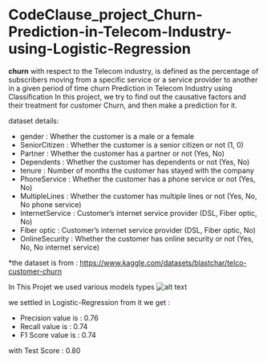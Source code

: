 # CodeClause_project_Churn-Prediction-in-Telecom-Industry-using-Logistic-Regression
 **churn**
with respect to the Telecom industry, is defined as the percentage of subscribers moving from a specific service or a service provider to another in a given period of time
churn Prediction in Telecom Industry using Classification
In this project, we try to find out the causative factors and their treatment for customer Churn, and then make a prediction for it.

dataset details:

- gender : Whether the customer is a male or a female
- SeniorCitizen : Whether the customer is a senior citizen or not (1, 0)
- Partner : Whether the customer has a partner or not (Yes, No)
- Dependents : Whether the customer has dependents or not (Yes, No)
- tenure : Number of months the customer has stayed with the company
- PhoneService : Whether the customer has a phone service or not (Yes, No)
- MultipleLines : Whether the customer has multiple lines or not (Yes, No, No phone service)
- InternetService : Customer’s internet service provider (DSL, Fiber optic, No)
- Fiber optic : Customer’s internet service provider (DSL, Fiber optic, No)
- OnlineSecurity : Whether the customer has online security or not (Yes, No, No internet service)



*the dataset is from : https://www.kaggle.com/datasets/blastchar/telco-customer-churn

In This Projet we used various models types 
![alt text](https://drive.google.com/file/d/19vMZ55rV7CLQrna2oIPWVqJJ3aWbixmP/view?usp=share_link)

we settled in Logistic-Regression from it we get : 

- Precision value is  : 0.76
- Recall value is  : 0.74
- F1 Score value is  : 0.74


with Test Score : 0.80



